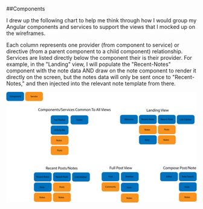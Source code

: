 ##Components

I drew up the following chart to help me think through how I would group my
Angular components and services to support the views that I mocked up on the
wireframes.

Each column represents one provider (from component to service) or directive (from a parent component to a child component)
relationship. Services are listed directly below the component their is their
provider. For example, in the "Landing" view, I will populate the "Recent-Notes"
component with the note data AND draw on the note component to render it
directly on the screen, but the notes data will only be sent once to
"Recent-Notes," and then injected into the relevant note template from there.

![ComponentsAndServices](./mockups/NoteBlogComponentsServices.png)


